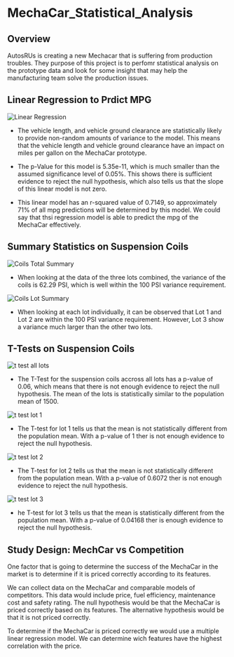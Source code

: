 # MechaCar_Statistical_Analysis
## Overview
AutosRUs is creating a new Mechacar that is suffering from production troubles. They purpose of this project is to perfomr statistical analysis on the prototype data and look for some insight that may help the manufacturing team solve the production issues. 

## Linear Regression to Prdict MPG

![Linear Regression](https://user-images.githubusercontent.com/116690861/221415224-6bc6479e-d351-4385-815b-bf64a4492bfd.png)

- The vehicle length, and vehicle ground clearance are statistically likely to provide non-random amounts of variance to the model. This means that the vehicle length and vehicle ground clearance have an impact on miles per gallon on the MechaCar prototype.

- The p-Value for this model is 5.35e-11, which is much smaller than the assumed significance level of 0.05%. This shows there is sufficient evidence to reject the null hypothesis, which also tells us that the slope of this linear model is not zero.

- This linear model has an r-squared value of 0.7149, so approximately 71% of all mpg predictions will be determined by this model. We could say that thsi regression model is able to predict the mpg of the MechaCar effectively.

## Summary Statistics on Suspension Coils

![Coils Total Summary](https://user-images.githubusercontent.com/116690861/221418148-501cc035-e871-48dc-8499-5da28d00ecff.png)

- When looking at the data of the three lots combined, the variance of the coils is 62.29 PSI, which is well within the 100 PSI variance requirement.

![Coils Lot Summary](https://user-images.githubusercontent.com/116690861/221418309-9a1213ab-2fb1-4d38-b38a-a43e8d1af2f7.png)

- When looking at each lot individually, it can be observed that Lot 1 and Lot 2 are within the 100 PSI variance requirement. However, Lot 3 show a variance much larger than the other two lots. 

## T-Tests on Suspension Coils

![t test all lots](https://user-images.githubusercontent.com/116690861/221419554-380193d5-0ebf-4d84-a42b-a597dac0411a.png)

- The T-Test for the suspension coils accross all lots has a p-value of 0.06, which means that there is not enough evidence to reject the null hypothesis. The mean of the lots is statistically similar to the population mean of 1500.

![t test lot 1](https://user-images.githubusercontent.com/116690861/221419748-a64e7e7d-527f-4eec-9a28-e4b0434e27ce.png)

- The T-test for lot 1 tells us that the mean is not statistically different from the population mean. With a p-value of 1 ther is not enough evidence to reject the null hypothesis.

![t test lot 2](https://user-images.githubusercontent.com/116690861/221419881-db81c36d-1231-4851-b02b-ac0c2dcbd9ec.png)

- The T-test for lot 2 tells us that the mean is not statistically different from the population mean. With a p-value of 0.6072 ther is not enough evidence to reject the null hypothesis.

![t test lot 3](https://user-images.githubusercontent.com/116690861/221419952-1bbb934d-d18f-4cba-9fa9-479533122433.png)

- he T-test for lot 3 tells us that the mean is statistically different from the population mean. With a p-value of 0.04168 ther is enough evidence to reject the null hypothesis.

## Study Design: MechCar vs Competition
One factor that is going to determine the success of the MechaCar in the market is to determine if it is priced correctly according to its features. 

We can collect data on the MechaCar and comparable models of competitors. This data would include price, fuel efficiency, maintenance cost and safety rating. The null hypothesis would be that the MechaCar is priced correctly based on its features. The alternative hypothesis would be that it is not priced correctly.

To determine if the MechaCar is priced correctly we would use a multiple linear regression model. We can determine wich features have the highest correlation with the price. 
